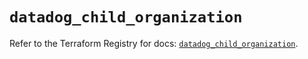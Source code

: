 # `datadog_child_organization`

Refer to the Terraform Registry for docs: [`datadog_child_organization`](https://registry.terraform.io/providers/datadog/datadog/3.75.0/docs/resources/child_organization).
